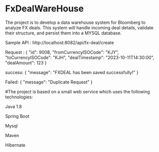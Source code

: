 # FxDealWareHouse


The project is to develop a data warehouse system for Bloomberg to analyze FX deals. This system will handle incoming deal details, validate their structure, and persist them into a MYSQL database. 



Sample API :
http://localhost:8082/api/fx-deal/create


Request :
{
    "id": 9008,
    "fromCurrencyISOCode": "KJY",
    "toCurrencyISOCode": "KJH",
    "dealTimestamp": "2023-10-11T14:30:00",
    "dealAmount": 123
}

success:
{
    "message": "FXDEAL has been saved successfully!"
}

Failed:
{
    "message": "Duplicate Request"
}

#The project is based on a small web service which uses the following technologies:

Java 1.8

Spring Boot

Mysql 

Maven

Hibernate
